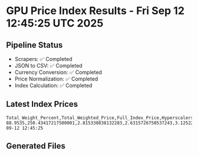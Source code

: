 # GPU Price Index Results - Fri Sep 12 12:45:25 UTC 2025

## Pipeline Status
- Scrapers: ✅ Completed
- JSON to CSV: ✅ Completed
- Currency Conversion: ✅ Completed
- Price Normalization: ✅ Completed
- Index Calculation: ✅ Completed

## Latest Index Prices
```
Total_Weight_Percent,Total_Weighted_Price,Full_Index_Price,Hyperscalers_Only_Price,Non_Hyperscalers_Only_Price,Hyperscaler_Weight,Non_Hyperscaler_Weight,Calculation_Date
88.9535,250.43417217500001,2.815338038132283,2.6315726750537243,3.1252254820541485,55.84,33.113499999999995,2025-09-12 12:45:25
```

## Generated Files
```
```
